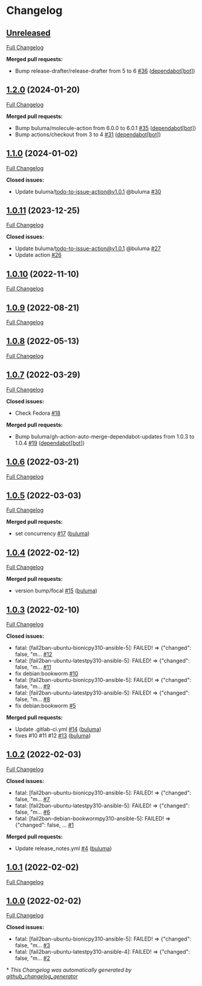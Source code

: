 # Changelog

## [Unreleased](https://github.com/buluma/ansible-role-fail2ban/tree/HEAD)

[Full Changelog](https://github.com/buluma/ansible-role-fail2ban/compare/1.2.0...HEAD)

**Merged pull requests:**

- Bump release-drafter/release-drafter from 5 to 6 [\#36](https://github.com/buluma/ansible-role-fail2ban/pull/36) ([dependabot[bot]](https://github.com/apps/dependabot))

## [1.2.0](https://github.com/buluma/ansible-role-fail2ban/tree/1.2.0) (2024-01-20)

[Full Changelog](https://github.com/buluma/ansible-role-fail2ban/compare/1.1.0...1.2.0)

**Merged pull requests:**

- Bump buluma/molecule-action from 6.0.0 to 6.0.1 [\#35](https://github.com/buluma/ansible-role-fail2ban/pull/35) ([dependabot[bot]](https://github.com/apps/dependabot))
- Bump actions/checkout from 3 to 4 [\#31](https://github.com/buluma/ansible-role-fail2ban/pull/31) ([dependabot[bot]](https://github.com/apps/dependabot))

## [1.1.0](https://github.com/buluma/ansible-role-fail2ban/tree/1.1.0) (2024-01-02)

[Full Changelog](https://github.com/buluma/ansible-role-fail2ban/compare/1.0.11...1.1.0)

**Closed issues:**

- Update buluma/todo-to-issue-action@v1.0.1 @buluma [\#30](https://github.com/buluma/ansible-role-fail2ban/issues/30)

## [1.0.11](https://github.com/buluma/ansible-role-fail2ban/tree/1.0.11) (2023-12-25)

[Full Changelog](https://github.com/buluma/ansible-role-fail2ban/compare/1.0.10...1.0.11)

**Closed issues:**

- Update buluma/todo-to-issue-action@v1.0.1 @buluma [\#27](https://github.com/buluma/ansible-role-fail2ban/issues/27)
- Update action [\#26](https://github.com/buluma/ansible-role-fail2ban/issues/26)

## [1.0.10](https://github.com/buluma/ansible-role-fail2ban/tree/1.0.10) (2022-11-10)

[Full Changelog](https://github.com/buluma/ansible-role-fail2ban/compare/1.0.9...1.0.10)

## [1.0.9](https://github.com/buluma/ansible-role-fail2ban/tree/1.0.9) (2022-08-21)

[Full Changelog](https://github.com/buluma/ansible-role-fail2ban/compare/1.0.8...1.0.9)

## [1.0.8](https://github.com/buluma/ansible-role-fail2ban/tree/1.0.8) (2022-05-13)

[Full Changelog](https://github.com/buluma/ansible-role-fail2ban/compare/1.0.7...1.0.8)

## [1.0.7](https://github.com/buluma/ansible-role-fail2ban/tree/1.0.7) (2022-03-29)

[Full Changelog](https://github.com/buluma/ansible-role-fail2ban/compare/1.0.6...1.0.7)

**Closed issues:**

- Check Fedora [\#18](https://github.com/buluma/ansible-role-fail2ban/issues/18)

**Merged pull requests:**

- Bump buluma/gh-action-auto-merge-dependabot-updates from 1.0.3 to 1.0.4 [\#19](https://github.com/buluma/ansible-role-fail2ban/pull/19) ([dependabot[bot]](https://github.com/apps/dependabot))

## [1.0.6](https://github.com/buluma/ansible-role-fail2ban/tree/1.0.6) (2022-03-21)

[Full Changelog](https://github.com/buluma/ansible-role-fail2ban/compare/1.0.5...1.0.6)

## [1.0.5](https://github.com/buluma/ansible-role-fail2ban/tree/1.0.5) (2022-03-03)

[Full Changelog](https://github.com/buluma/ansible-role-fail2ban/compare/1.0.4...1.0.5)

**Merged pull requests:**

- set concurrency [\#17](https://github.com/buluma/ansible-role-fail2ban/pull/17) ([buluma](https://github.com/buluma))

## [1.0.4](https://github.com/buluma/ansible-role-fail2ban/tree/1.0.4) (2022-02-12)

[Full Changelog](https://github.com/buluma/ansible-role-fail2ban/compare/1.0.3...1.0.4)

**Merged pull requests:**

- version bump/focal [\#15](https://github.com/buluma/ansible-role-fail2ban/pull/15) ([buluma](https://github.com/buluma))

## [1.0.3](https://github.com/buluma/ansible-role-fail2ban/tree/1.0.3) (2022-02-10)

[Full Changelog](https://github.com/buluma/ansible-role-fail2ban/compare/1.0.2...1.0.3)

**Closed issues:**

- fatal: \[fail2ban-ubuntu-bionicpy310-ansible-5\]: FAILED! =\> {"changed": false, "m... [\#12](https://github.com/buluma/ansible-role-fail2ban/issues/12)
- fatal: \[fail2ban-ubuntu-latestpy310-ansible-5\]: FAILED! =\> {"changed": false, "m... [\#11](https://github.com/buluma/ansible-role-fail2ban/issues/11)
- fix debian:bookworm [\#10](https://github.com/buluma/ansible-role-fail2ban/issues/10)
- fatal: \[fail2ban-ubuntu-bionicpy310-ansible-5\]: FAILED! =\> {"changed": false, "m... [\#9](https://github.com/buluma/ansible-role-fail2ban/issues/9)
- fatal: \[fail2ban-ubuntu-latestpy310-ansible-5\]: FAILED! =\> {"changed": false, "m... [\#8](https://github.com/buluma/ansible-role-fail2ban/issues/8)
- fix debian:bookworm [\#5](https://github.com/buluma/ansible-role-fail2ban/issues/5)

**Merged pull requests:**

- Update .gitlab-ci.yml [\#14](https://github.com/buluma/ansible-role-fail2ban/pull/14) ([buluma](https://github.com/buluma))
- fixes \#10 \#11 \#12 [\#13](https://github.com/buluma/ansible-role-fail2ban/pull/13) ([buluma](https://github.com/buluma))

## [1.0.2](https://github.com/buluma/ansible-role-fail2ban/tree/1.0.2) (2022-02-03)

[Full Changelog](https://github.com/buluma/ansible-role-fail2ban/compare/1.0.1...1.0.2)

**Closed issues:**

- fatal: \[fail2ban-ubuntu-bionicpy310-ansible-5\]: FAILED! =\> {"changed": false, "m... [\#7](https://github.com/buluma/ansible-role-fail2ban/issues/7)
- fatal: \[fail2ban-ubuntu-latestpy310-ansible-5\]: FAILED! =\> {"changed": false, "m... [\#6](https://github.com/buluma/ansible-role-fail2ban/issues/6)
- fatal: \[fail2ban-debian-bookwormpy310-ansible-5\]: FAILED! =\> {"changed": false, ... [\#1](https://github.com/buluma/ansible-role-fail2ban/issues/1)

**Merged pull requests:**

- Update release\_notes.yml [\#4](https://github.com/buluma/ansible-role-fail2ban/pull/4) ([buluma](https://github.com/buluma))

## [1.0.1](https://github.com/buluma/ansible-role-fail2ban/tree/1.0.1) (2022-02-02)

[Full Changelog](https://github.com/buluma/ansible-role-fail2ban/compare/1.0.0...1.0.1)

## [1.0.0](https://github.com/buluma/ansible-role-fail2ban/tree/1.0.0) (2022-02-02)

[Full Changelog](https://github.com/buluma/ansible-role-fail2ban/compare/9476692b9c04bc6fbb3a0806e733cc1ef1da47ce...1.0.0)

**Closed issues:**

- fatal: \[fail2ban-ubuntu-bionicpy310-ansible-5\]: FAILED! =\> {"changed": false, "m... [\#3](https://github.com/buluma/ansible-role-fail2ban/issues/3)
- fatal: \[fail2ban-ubuntu-latestpy310-ansible-4\]: FAILED! =\> {"changed": false, "m... [\#2](https://github.com/buluma/ansible-role-fail2ban/issues/2)



\* *This Changelog was automatically generated by [github_changelog_generator](https://github.com/github-changelog-generator/github-changelog-generator)*
